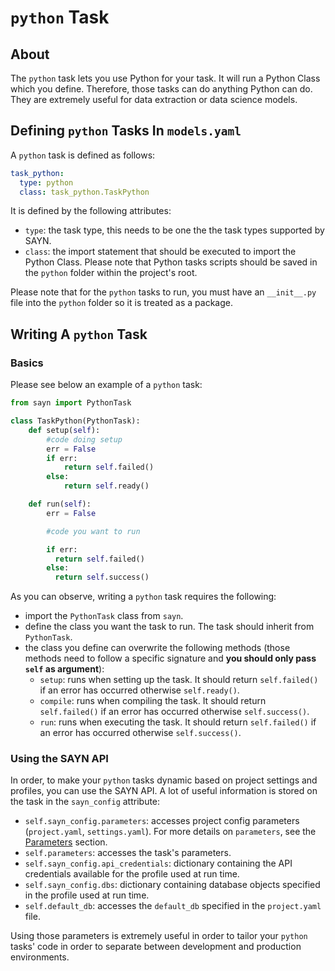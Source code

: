 # `python` Task

## About

The `python` task lets you use Python for your task. It will run a Python Class which you define. Therefore, those tasks can do anything Python can do. They are extremely useful for data extraction or data science models.

## Defining `python` Tasks In `models.yaml`

A `python` task is defined as follows:

```yaml
task_python:
  type: python
  class: task_python.TaskPython
```

It is defined by the following attributes:

- `type`: the task type, this needs to be one the the task types supported by SAYN.
- `class`: the import statement that should be executed to import the Python Class. Please note that Python tasks scripts should be saved in the `python` folder within the project's root.

Please note that for the `python` tasks to run, you must have an `__init__.py` file into the `python` folder so it is treated as a package.

## Writing A `python` Task

### Basics

Please see below an example of a `python` task:

```python
from sayn import PythonTask

class TaskPython(PythonTask):
    def setup(self):
        #code doing setup
        err = False
        if err:
            return self.failed()
        else:
            return self.ready()

    def run(self):
        err = False

        #code you want to run

        if err:
          return self.failed()
        else:
          return self.success()
```

As you can observe, writing a `python` task requires the following:

* import the `PythonTask` class from `sayn`.
* define the class you want the task to run. The task should inherit from `PythonTask`.
* the class you define can overwrite the following methods (those methods need to follow a specific signature and **you should only pass `self` as argument**):
    * `setup`: runs when setting up the task. It should return `self.failed()` if an error has occurred otherwise `self.ready()`.
    * `compile`: runs when compiling the task. It should return `self.failed()` if an error has occurred otherwise `self.success()`.
    * `run`: runs when executing the task. It should return `self.failed()` if an error has occurred otherwise `self.success()`.

### Using the SAYN API

In order, to make your `python` tasks dynamic based on project settings and profiles, you can use the SAYN API. A lot of useful information is stored on the task in the `sayn_config` attribute:

- `self.sayn_config.parameters`: accesses project config parameters (`project.yaml`, `settings.yaml`). For more details on `parameters`, see the [Parameters](../../parameters.md) section.
- `self.parameters`: accesses the task's parameters.
- `self.sayn_config.api_credentials`: dictionary containing the API credentials available for the profile used at run time.
- `self.sayn_config.dbs`: dictionary containing database objects specified in the profile used at run time.
- `self.default_db`: accesses the `default_db` specified in the `project.yaml` file.

Using those parameters is extremely useful in order to tailor your `python` tasks' code in order to separate between development and production environments.
